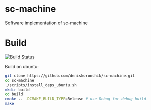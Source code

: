 # sc-machine
Software implementation of sc-machine

# Build
[![Build Status](https://travis-ci.org/deniskoronchik/sc-machine.svg?branch=master)](https://travis-ci.org/deniskoronchik/sc-machine)

Build on ubuntu:
```sh
git clone https://github.com/deniskoronchik/sc-machine.git
cd sc-machine
./scripts/install_deps_ubuntu.sh
mkdir build
cd build
cmake .. -DCMAKE_BUILD_TYPE=Release # use Debug for debug build
make
```
